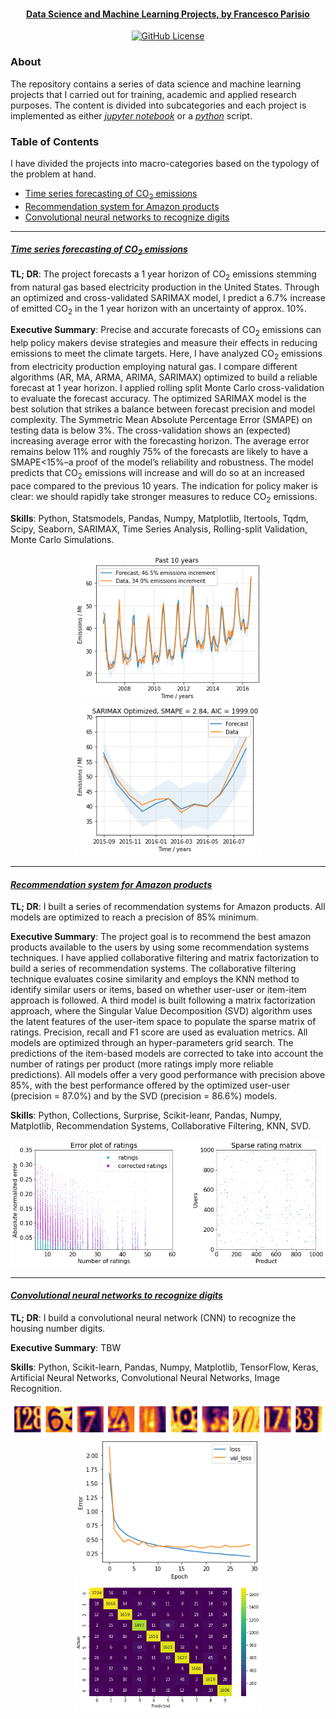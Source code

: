 <h1 align="center">
  <br>
  <a href="https://github.com/fparisio/DataScience">
  <br>
</h1>


<h4 align="center">Data Science and Machine Learning Projects, <a href="https://www.linkedin.com/in/francesco-parisio-b1b53844/" target="blank"> by Francesco Parisio</a></h4>

<p align="center">
  <a href="LICENSE">
    <img src="https://img.shields.io/badge/License-Apache_2.0-blue.svg"
         alt="GitHub License">
  </a>
</p>

### About

The repository contains a series of data science and machine learning projects that I carried out for training, academic and applied research purposes. The content is divided into subcategories and each project is implemented as either *[jupyter notebook](https://jupyter.org/)* or a *[python](https://www.python.org/)* script.

### Table of Contents

I have divided the projects into macro-categories based on the typology of the problem at hand.

- [Time series forecasting of CO<sub>2</sub> emissions](#time-series-forecasting-of-CO<sub>2</sub>-emissions)
- [Recommendation system for Amazon products](#recommendation-system-for-Amazon-products)
- [Convolutional neural networks to recognize digits](#convolutional-neural-networks-to-recognize-digits)

---
#### *[Time series forecasting of CO<sub>2</sub> emissions](https://github.com/fparisio/DataScience/tree/main/TimeSeriesCO2ForecastNatGas)*

**TL; DR**: The project forecasts a 1 year horizon of CO<sub>2</sub> emissions stemming from natural gas based electricity production in the United States. Through an optimized and cross-validated SARIMAX model, I predict a 6.7% increase of emitted CO<sub>2</sub> in the 1 year horizon with an uncertainty of approx. 10%.


**Executive Summary**: Precise and accurate forecasts of CO<sub>2</sub> emissions can help policy makers devise strategies and measure their effects in reducing emissions to meet the climate targets. Here, I have analyzed CO<sub>2</sub> emissions from electricity production employing natural gas. I compare different algorithms (AR, MA, ARMA, ARIMA, SARIMAX) optimized to build a reliable forecast at 1 year horizon. I applied rolling split Monte Carlo cross-validation to evaluate the forecast accuracy. The optimized SARIMAX model is the best solution that strikes a balance between forecast precision and model complexity. The Symmetric Mean Absolute Percentage Error (SMAPE) on testing data is below 3%. The cross-validation shows an (expected) increasing average error with the forecasting horizon. The average error remains below 11% and roughly 75% of the forecasts are likely to have a SMAPE&lt;15%–a proof of the model’s reliability and robustness. The model predicts that CO<sub>2</sub> emissions will increase and will do so at an increased pace compared to the previous 10 years. The indication for policy maker is clear: we should rapidly take stronger measures to reduce CO<sub>2</sub> emissions.

**Skills**: Python, Statsmodels, Pandas, Numpy, Matplotlib, Itertools, Tqdm, Scipy, Seaborn, SARIMAX, Time Series Analysis, Rolling-split Validation,  Monte Carlo Simulations.

<p align="center">
<img src="Images/past_10_y.png" alt="Training" width="300"/>
<img src="Images/SARIMAX_Optim.png" alt="Validation" width="300"/>
</p>

---
#### *[Recommendation system for Amazon products](https://github.com/fparisio/DataScience/tree/main/RecommendationSystem)*

**TL; DR**: I built a series of recommendation systems for Amazon products. All models are optimized to reach a precision of 85% minimum.

**Executive Summary**: The project goal is to recommend the best amazon products available to the users by using some recommendation systems techniques. I have applied collaborative filtering and matrix factorization to build a series of recommendation systems. The collaborative filtering technique evaluates cosine similarity and employs the KNN method to identify similar users or items, based on whether user-user or item-item approach is followed. A third model is built following a matrix factorization approach, where the Singular Value Decomposition (SVD) algorithm uses the latent features of the user-item space to populate the sparse matrix of ratings. Precision, recall and F1 score are used as evaluation metrics. All models are optimized through an hyper-parameters grid search. The predictions of the item-based models are corrected to take into account the number of ratings per product (more ratings imply more reliable predictions). All models offer a very good performance with precision above 85%, with the best performance offered by the optimized user-user (precision = 87.0%) and by the SVD (precision = 86.6%) models.

**Skills**: Python, Collections, Surprise, Scikit-leanr, Pandas, Numpy, Matplotlib, Recommendation Systems, Collaborative Filtering, KNN, SVD.

<p align="center">
<img src="Images/Rec_Sys.png" alt="erros" width="600"/>
</p>

---
#### *[Convolutional neural networks to recognize digits](https://github.com/fparisio/DataScience/tree/main/RecommendationSystem)*

**TL; DR**: I build a convolutional neural network (CNN) to recognize the housing number digits.

**Executive Summary**: TBW

**Skills**: Python, Scikit-learn, Pandas, Numpy, Matplotlib, TensorFlow, Keras, Artificial Neural Networks, Convolutional Neural Networks, Image Recognition.

<p align="center">
<img src="Images/digit_recognition.png" alt="erros" width="600"/>
<img src="Images/loss_CNN.png" alt="erros" width="300"/>
<img src="Images/ConfusionMatrix_CNN.png" alt="erros" width="300"/>
</p>
